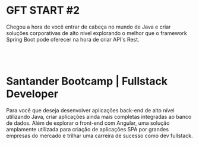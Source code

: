 # GFT START #2
<p>Chegou a hora de você entrar de cabeça no mundo de Java e criar soluções corporativas de alto nível explorando 
o melhor que o framework Spring Boot pode oferecer na hora de criar API's Rest.</p>

<br>
<br>

# Santander Bootcamp | Fullstack Developer
<p>
Para você que deseja desenvolver aplicações back-end de alto nível utilizando Java, criar aplicações ainda mais completas integradas 
ao banco de dados. Além de explorar o front-end com Angular, uma solução amplamente utilizada para criação de aplicações SPA 
por grandes empresas do mercado e trilhar uma carreira de sucesso como dev fullstack. 
</p>